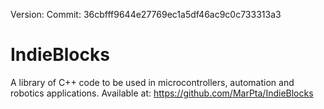 Version: Commit: 36cbfff9644e27769ec1a5df46ac9c0c733313a3
# IndieBlocks
A library of C++ code to be used in microcontrollers, automation and robotics applications.
Available at: https://github.com/MarPta/IndieBlocks